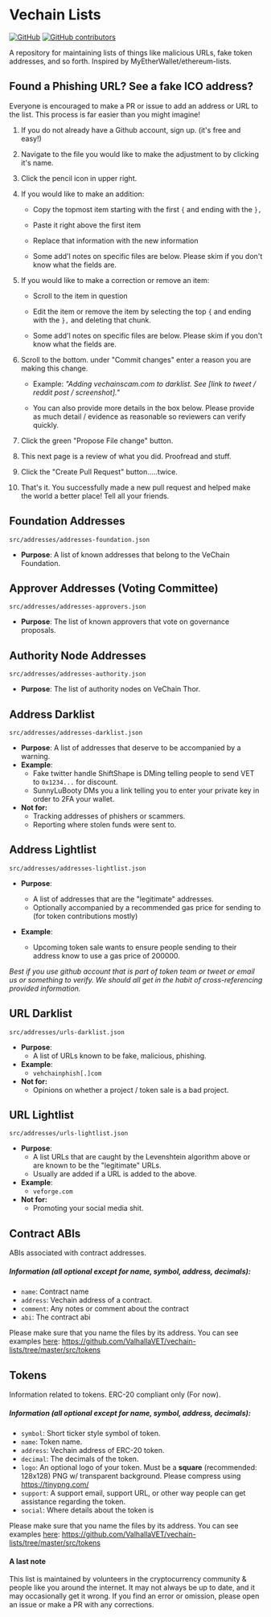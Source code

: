 # Vechain Lists

[![GitHub](https://img.shields.io/github/license/ValhallaVET/vechain-lists.svg)](https://github.com/ValhallaVET/vechain-lists/)
[![GitHub contributors](https://img.shields.io/github/contributors/ValhallaVET/vechain-lists.svg)](https://github.com/ValhallaVET/vechain-lists)

A repository for maintaining lists of things like malicious URLs, fake token addresses, and so forth. Inspired by MyEtherWallet/ethereum-lists.

## Found a Phishing URL? See a fake ICO address?

Everyone is encouraged to make a PR or issue to add an address or URL to the list. This process is far easier than you might imagine!

1. If you do not already have a Github account, sign up. (it's free and easy!)

2. Navigate to the file you would like to make the adjustment to by clicking it's name.

3. Click the pencil icon in upper right.

4. If you would like to make an addition:

   - Copy the topmost item starting with the first `{` and ending with the `},`

   - Paste it right above the first item

   - Replace that information with the new information

   - Some add'l notes on specific files are below. Please skim if you don't know what the fields are.

5. If you would like to make a correction or remove an item:

   - Scroll to the item in question

   - Edit the item or remove the item by selecting the top `{` and ending with the `},` and deleting that chunk.

   - Some add'l notes on specific files are below. Please skim if you don't know what the fields are.

6. Scroll to the bottom. under "Commit changes" enter a reason you are making this change.

   - Example: _"Adding vechainscam.com to darklist. See [link to tweet / reddit post / screenshot]."_

   - You can also provide more details in the box below. Please provide as much detail / evidence as reasonable so reviewers can verify quickly.

7. Click the green "Propose File change" button.

8. This next page is a review of what you did. Proofread and stuff.

9. Click the "Create Pull Request" button.....twice.

10. That's it. You successfully made a new pull request and helped make the world a better place! Tell all your friends.

## Foundation Addresses

`src/addresses/addresses-foundation.json`

- **Purpose**: A list of known addresses that belong to the VeChain Foundation.

## Approver Addresses (Voting Committee)

`src/addresses/addresses-approvers.json`

- **Purpose**: The list of known approvers that vote on governance proposals.

## Authority Node Addresses

`src/addresses/addresses-authority.json`

- **Purpose**: The list of authority nodes on VeChain Thor.

## Address Darklist

`src/addresses/addresses-darklist.json`

- **Purpose**: A list of addresses that deserve to be accompanied by a warning.
- **Example**:
  - Fake twitter handle ShiftShape is DMing telling people to send VET to `0x1234...` for discount.
  - SunnyLuBooty DMs you a link telling you to enter your private key in order to 2FA your wallet.
- **Not for:**
  - Tracking addresses of phishers or scammers.
  - Reporting where stolen funds were sent to.

## Address Lightlist

`src/addresses/addresses-lightlist.json`

- **Purpose**:

  - A list of addresses that are the "legitimate" addresses.
  - Optionally accompanied by a recommended gas price for sending to (for token contributions mostly)

- **Example**:
  - Upcoming token sale wants to ensure people sending to their address know to use a gas price of 200000.

_Best if you use github account that is part of token team or tweet or email us or something to verify. We should all get in the habit of cross-referencing provided information._

## URL Darklist

`src/addresses/urls-darklist.json`

- **Purpose**:
  - A list of URLs known to be fake, malicious, phishing.
- **Example**:
  - `vehchainphish[.]com`
- **Not for:**
  - Opinions on whether a project / token sale is a bad project.

## URL Lightlist

`src/addresses/urls-lightlist.json`

- **Purpose**:
  - A list URLs that are caught by the Levenshtein algorithm above or are known to be the "legitimate" URLs.
  - Usually are added if a URL is added to the above.
- **Example**:
  - `veforge.com`
- **Not for:**
  - Promoting your social media shit.

## Contract ABIs

ABIs associated with contract addresses.

##### Information (all optional except for name, symbol, address, decimals):

- `name`: Contract name
- `address`: Vechain address of a contract.
- `comment`: Any notes or comment about the contract
- `abi`: The contract abi

Please make sure that you name the files by its address. You can see examples [here](https://github.com/ValhallaVET/vechain-lists/tree/master/src/tokens): https://github.com/ValhallaVET/vechain-lists/tree/master/src/tokens

## Tokens

Information related to tokens. ERC-20 compliant only (For now).

##### Information (all optional except for name, symbol, address, decimals):

- `symbol`: Short ticker style symbol of token.
- `name`: Token name.
- `address`: Vechain address of ERC-20 token.
- `decimal`: The decimals of the token.
- `logo`: An optional logo of your token. Must be a **square** (recommended: 128x128) PNG w/ transparent background. Please compress using https://tinypng.com/
- `support`: A support email, support URL, or other way people can get assistance regarding the token.
- `social`: Where details about the token is

Please make sure that you name the files by its address. You can see examples [here](https://github.com/ValhallaVET/vechain-lists/tree/master/src/tokens): https://github.com/ValhallaVET/vechain-lists/tree/master/src/tokens

#### A last note

This list is maintained by volunteers in the cryptocurrency community &amp; people like you around the internet. It may not always be up to date, and it may occasionally get it wrong. If you find an error or omission, please open an issue or make a PR with any corrections.
